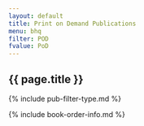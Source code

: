 ```yaml
---
layout: default
title: Print on Demand Publications
menu: bhq
filter: POD
fvalue: PoD
---
```


## {{ page.title }}

{% include pub-filter-type.md %} 


{% include book-order-info.md %} 